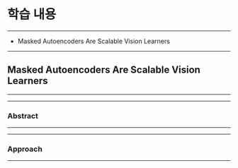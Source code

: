 # 학습 내용

---

- Masked Autoencoders Are Scalable Vision Learners

---

## Masked Autoencoders Are Scalable Vision Learners

---

---

### Abstract

---



---

### Approach

---

